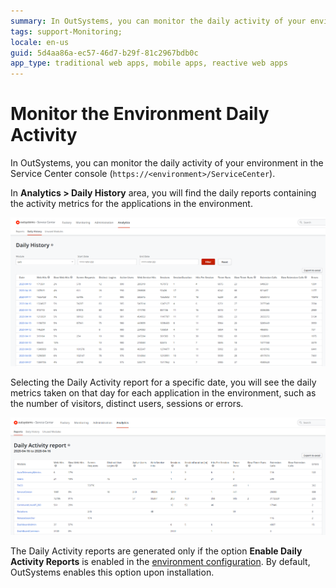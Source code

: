```yaml
---
summary: In OutSystems, you can monitor the daily activity of your environment in the Service Center console.
tags: support-Monitoring;
locale: en-us
guid: 5d4aa86a-ec57-46d7-b29f-81c2967bdb0c
app_type: traditional web apps, mobile apps, reactive web apps
---
```


# Monitor the Environment Daily Activity

In OutSystems, you can monitor the daily activity of your environment in the Service Center console (`https://<environment>/ServiceCenter`).

In **Analytics > Daily History** area, you will find the daily reports containing the activity metrics for the applications in the environment.

![](images/monitor-daily-activity-list-sc.png)

Selecting the Daily Activity report for a specific date, you will see the daily metrics taken on that day for each application in the environment, such as the number of visitors, distinct users, sessions or errors.

![](images/monitor-daily-activity-sc.png)

The Daily Activity reports are generated only if the option **Enable Daily Activity Reports** is enabled in the [environment configuration](https://success.outsystems.com/Documentation/11/Setting_Up_OutSystems/Configure_your_OutSystems_environment). By default, OutSystems enables this option upon installation.
